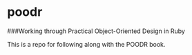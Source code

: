 poodr
=====

###Working through Practical Object-Oriented Design in Ruby


This is a repo for following along with the POODR book.

